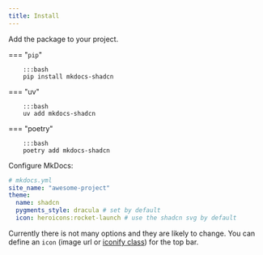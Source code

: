 ```yaml
---
title: Install
---
```


Add the package to your project.

=== "`pip`"

        :::bash
        pip install mkdocs-shadcn


=== "uv"

        :::bash
        uv add mkdocs-shadcn

=== "poetry"

        :::bash
        poetry add mkdocs-shadcn


Configure MkDocs:

```yaml
# mkdocs.yml
site_name: "awesome-project"
theme:
  name: shadcn
  pygments_style: dracula # set by default
  icon: heroicons:rocket-launch # use the shadcn svg by default
```

Currently there is not many options and they are likely to change. You can define an `icon` (image url or [iconify class](https://icon-sets.iconify.design/)) for the top bar.